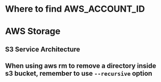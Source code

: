 # Where to find AWS_ACCOUNT_ID

# AWS Storage
## S3 Service Architecture

## When using aws rm to remove a directory inside s3 bucket, remember to use `--recursive` option
